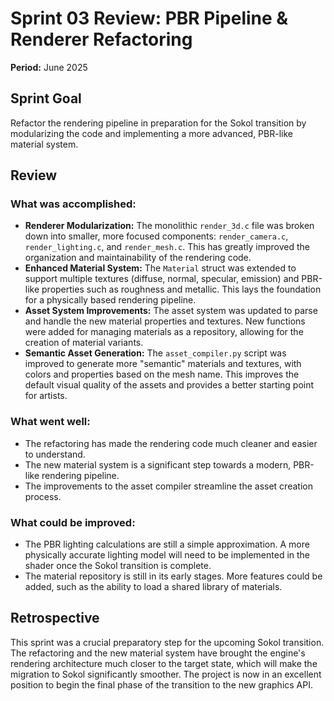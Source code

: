 # Sprint 03 Review: PBR Pipeline & Renderer Refactoring

**Period:** June 2025

## Sprint Goal

Refactor the rendering pipeline in preparation for the Sokol transition by modularizing the code and implementing a more advanced, PBR-like material system.

## Review

### What was accomplished:

*   **Renderer Modularization:** The monolithic `render_3d.c` file was broken down into smaller, more focused components: `render_camera.c`, `render_lighting.c`, and `render_mesh.c`. This has greatly improved the organization and maintainability of the rendering code.
*   **Enhanced Material System:** The `Material` struct was extended to support multiple textures (diffuse, normal, specular, emission) and PBR-like properties such as roughness and metallic. This lays the foundation for a physically based rendering pipeline.
*   **Asset System Improvements:** The asset system was updated to parse and handle the new material properties and textures. New functions were added for managing materials as a repository, allowing for the creation of material variants.
*   **Semantic Asset Generation:** The `asset_compiler.py` script was improved to generate more "semantic" materials and textures, with colors and properties based on the mesh name. This improves the default visual quality of the assets and provides a better starting point for artists.

### What went well:

*   The refactoring has made the rendering code much cleaner and easier to understand.
*   The new material system is a significant step towards a modern, PBR-like rendering pipeline.
*   The improvements to the asset compiler streamline the asset creation process.

### What could be improved:

*   The PBR lighting calculations are still a simple approximation. A more physically accurate lighting model will need to be implemented in the shader once the Sokol transition is complete.
*   The material repository is still in its early stages. More features could be added, such as the ability to load a shared library of materials.

## Retrospective

This sprint was a crucial preparatory step for the upcoming Sokol transition. The refactoring and the new material system have brought the engine's rendering architecture much closer to the target state, which will make the migration to Sokol significantly smoother. The project is now in an excellent position to begin the final phase of the transition to the new graphics API.
